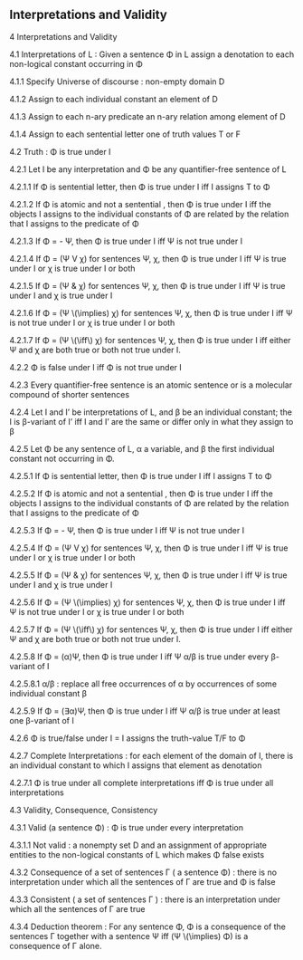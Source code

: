 Interpretations and Validity
------

4	Interpretations and Validity

4.1	Interpretations of L : Given a sentence Φ in L assign a denotation to each non-logical constant occurring in Φ

4.1.1	Specify Universe of discourse : non-empty domain D

4.1.2	Assign to each individual constant an element of D

4.1.3	Assign to each n-ary predicate an n-ary relation among element of D

4.1.4	Assign to each sentential letter one of truth values T or F

4.2	Truth : Φ is true under I

4.2.1	Let I be any interpretation and Φ be any quantifier-free sentence of L

4.2.1.1	If Φ is sentential letter, then Φ is true under I iff I assigns T to Φ

4.2.1.2	If Φ is atomic and not a sentential , then Φ is true under I iff the objects I assigns to the individual constants of Φ are related by the relation that I assigns to the predicate of Φ

4.2.1.3	If Φ = - Ψ, then Φ is true under I iff Ψ is not true under I

4.2.1.4	If Φ = (Ψ V χ) for sentences Ψ, χ, then Φ is true under I iff Ψ is true under I or χ is true under I or both

4.2.1.5	If Φ = (Ψ & χ) for sentences Ψ, χ, then Φ is true under I iff Ψ is true under I and χ is true under I 

4.2.1.6	If Φ = (Ψ \\(\implies\) χ) for sentences Ψ, χ, then Φ is true under I iff Ψ is not true under I or χ is true under I or both

4.2.1.7	If Φ = (Ψ \\(\iff\\) χ) for sentences Ψ, χ, then Φ is true under I iff either Ψ and χ are both true or both not true under I.

4.2.2	Φ is false under I iff Φ is not true under I

4.2.3	Every quantifier-free sentence is an atomic sentence or is a molecular compound of shorter sentences

4.2.4	Let I and I’ be interpretations of L, and β be an individual constant; the I is β-variant of I’ iff I and I’ are the same or differ only in what they assign to β

4.2.5	Let Φ be any sentence of L, α a variable, and β the first individual constant not occurring in Φ. 

4.2.5.1	If Φ is sentential letter, then Φ is true under I iff I assigns T to Φ

4.2.5.2	If Φ is atomic and not a sentential , then Φ is true under I iff the objects I assigns to the individual constants of Φ are related by the relation that I assigns to the predicate of Φ

4.2.5.3	If Φ = - Ψ, then Φ is true under I iff Ψ is not true under I

4.2.5.4	If Φ = (Ψ V χ) for sentences Ψ, χ, then Φ is true under I iff Ψ is true under I or χ is true under I or both

4.2.5.5	If Φ = (Ψ & χ) for sentences Ψ, χ, then Φ is true under I iff Ψ is true under I and χ is true under I 

4.2.5.6	If Φ = (Ψ \\(\implies\) χ) for sentences Ψ, χ, then Φ is true under I iff Ψ is not true under I or χ is true under I or both

4.2.5.7	If Φ = (Ψ \\(\iff\\) χ) for sentences Ψ, χ, then Φ is true under I iff either Ψ and χ are both true or both not true under I.

4.2.5.8	If Φ = (α)Ψ, then Φ is true under I iff Ψ α/β is true under every β-variant of I

4.2.5.8.1	α/β : replace all free occurrences of α by occurrences of some individual constant β

4.2.5.9	If Φ = (∃α)Ψ, then Φ is true under I iff Ψ α/β is true under at least one β-variant of I

4.2.6	Φ is true/false under I = I assigns the truth-value T/F to Φ

4.2.7	Complete Interpretations : for each element of the domain of I, there is an individual constant to which I assigns that element as denotation

4.2.7.1	Φ is true under all complete interpretations iff Φ is true under all interpretations

4.3	Validity, Consequence, Consistency

4.3.1	Valid (a sentence Φ) : Φ is true under every interpretation

4.3.1.1	Not valid : a nonempty set D and an assignment of appropriate entities to the non-logical constants of L which makes Φ false exists

4.3.2	Consequence of a set of sentences Γ ( a sentence Φ) : there is no interpretation under which all the sentences of Γ are true and Φ is false

4.3.3	Consistent ( a set of sentences Γ ) : there is an interpretation under which all the sentences of Γ are true

4.3.4	Deduction theorem : For any sentence Φ, Φ is a consequence of the sentences Γ together with a sentence Ψ iff (Ψ \\(\implies\) Φ) is a consequence of Γ alone.

